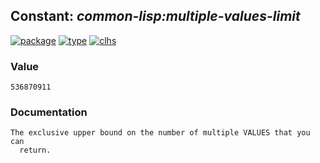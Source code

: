 ## Constant: ***common-lisp:multiple-values-limit***
[![package](https://img.shields.io/badge/Package-COMMON--LISP-5f9ea0.svg?style=social&colorA=999999)](../) [![type](https://img.shields.io/badge/Type-Constant-5f9ea0.svg?style=social&colorA=999999)](../#constant) [![clhs](https://img.shields.io/badge/CLHS-MULTIPLE--VALUES--LIMIT-5f9ea0.svg?style=social&colorA=999999)](http://www.lispworks.com/documentation/HyperSpec/Body/v_multip.htm) 
### Value
```
536870911
```
### Documentation
```
The exclusive upper bound on the number of multiple VALUES that you can
  return.
```
